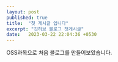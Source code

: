 ```yaml
---
layout: post
published: true
title:  "첫 게시글 입니다"
excerpt: "깃허브 블로그 첫게시글"
date:   2023-03-22 22:04:36 +0530
---
```

OSS과목으로 처음 블로그를 만들어보았습니다. 
